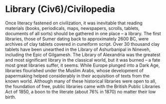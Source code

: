 # Library (Civ6)/Civilopedia

Once literacy fastened on civilization, it was inevitable that reading materials (books, periodicals, maps, newspapers, scrolls, tablets, documents of all sorts) should be gathered in one place – a library. The first libraries, those of Sumer dating back to approximately 2600 BC, were archives of clay tablets covered in cuneiform script. Over 30 thousand clay tablets have been unearthed in the Library of Ashurbanipal in Nineveh, including the Epic of Gilgamesh. The Library of Alexandria was the greatest and most significant library in the classical world, but it was burned – a fate most great libraries suffer, it seems. While Europe plunged into a Dark Age, libraries flourished under the Muslim Arabs, whose development of papermaking helped considerably in their acquisition of texts from the known world. Although many of these historical libraries were open to all, the foundation of free, public libraries came with the British Public Libraries Act of 1850, a boon to the literate (about 76% in 1870) no matter their low birth.